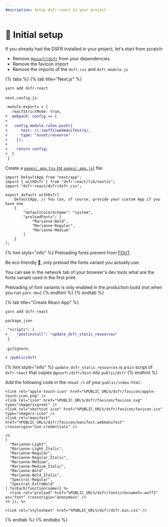 ```yaml
---
description: Setup dsfr-react in your project
---
```


# 🔧 Initial setup

If you already had the DSFR installed in your project, let's start from scratch: &#x20;

* Remove [`@gouvfr/dsfr`](https://www.npmjs.com/package/@gouvfr/dsfr) from your dependencies.
* Remove the favicon import
* Remove the imports of the `dsfr.css` and `dsfr.module.js`

{% tabs %}
{% tab title="Next.js" %}
```bash
yarn add dsfr-react
```

`next.config.js`:

```diff
 module.exports = {
   reactStrictMode: true,
+  webpack: config => {
+
+   config.module.rules.push({
+      test: /\.(woff2|webmanifest)$/,
+      type: "asset/resource"
+    });
+
+    return config;
+  }
 }
```

Create a [`pages/_app.tsx` (or `pages/_app.js`)](https://nextjs.org/docs/advanced-features/custom-app) file:

```tsx
import DefaultApp from "next/app";
import { withDsfr } from "dsfr-react/lib/nextJs";
import "dsfr-react/dsfr/dsfr.css";

export default withDsfr(
    DefaultApp, // You can, of course, provide your custom App if you have one
    {
        "defaultColorScheme": "system",
        "preloadFonts": [
            "Marianne-Bold", 
            "Marianne-Regular", 
            "Marianne-Medium"
        ]
    }
);
```

{% hint style="info" %}
Preloading fonts prevent from [FOUT](https://fonts.google.com/knowledge/glossary/fout).

Be eco friendly 🌱, only preload the fonts variant you actually use.

You can see in the network tab of your browser's dev tools what are the fonts variant used in the first print.

Preloading of font variants is only enabled in the production build (not when you run `yarn dev`)
{% endhint %}
{% endtab %}

{% tab title="Create React App" %}
```bash
yarn add dsfr-react
```

`package.json`

```diff
 "scripts": {
+    "postinstall": "update_dsfr_static_resources"
 }
```

`.gitignore`:

```diff
+ /public/dsfr
```

{% hint style="info" %}
`update_dsfr_static_resources` is a `bin` script of `dsfr-react` that copies `@gouvfr/dsfr/dist` into `public/dsfr`
{% endhint %}

Add the following code in the `<head />` of your `public/index.html`:

```ejs
<link rel="apple-touch-icon" href="%PUBLIC_URL%/dsfr/favicon/apple-touch-icon.png" />
<link rel="icon" href="%PUBLIC_URL%/dsfr/favicon/favicon.svg" type="image/svg+xml" />
<link rel="shortcut icon" href="%PUBLIC_URL%/dsfr/favicon/favicon.ico" type="image/x-icon" />
<link rel="manifest" href="%PUBLIC_URL%/dsfr/favicon/manifest.webmanifest" crossorigin="use-credentials" />

<%
[
  "Marianne-Light",
  "Marianne-Light_Italic",
  "Marianne-Regular",
  "Marianne-Regular_Italic",
  "Marianne-Medium",
  "Marianne-Medium_Italic",
  "Marianne-Bold",
  "Marianne-Bold_Italic",
  "Spectral-Regular",
  "Spectral-ExtraBold"
].forEach(function(name){ %>
  <link rel="preload" href="%PUBLIC_URL%/dsfr/fonts/<%=name%>.woff2" as="font" crossorigin="anonymous" />
<% }); %>

<link rel="stylesheet" href="%PUBLIC_URL%/dsfr/dsfr.min.css" />
```
{% endtab %}
{% endtabs %}
